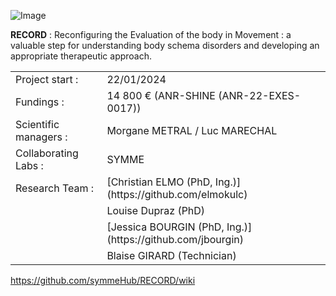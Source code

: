 ![Image](https://github.com/user-attachments/assets/4b3d3528-d859-4d76-929e-b168dbeb357c)

**RECORD** : Reconfiguring the Evaluation of the body in Movement : a valuable step for understanding body schema disorders and developing an appropriate therapeutic approach. <br />

<table>
<tbody>
      <tr>
    <td>Project start :</td>
    <td>22/01/2024</td>
  </tr>
      <tr>
    <td>Fundings :</td>
    <td>14 800 € (ANR-SHINE (ANR-22-EXES-0017))</td>
  </tr>
   <tr>
    <td>Scientific managers :</td>
    <td>Morgane METRAL / Luc MARECHAL </td>
  </tr>
  <tr>
    <td>Collaborating Labs :</td>
    <td>SYMME</td>
  </tr>
  <tr>
    <td>Research Team :</td>
    <td> [Christian ELMO (PhD, Ing.)](https://github.com/elmokulc) </td>
  </tr>
   <tr>
    <td> </td>
    <td> Louise Dupraz (PhD)</td>
  </tr>      
   <tr>
    <td> </td>
    <td>[Jessica BOURGIN (PhD, Ing.)](https://github.com/jbourgin)</td>
  </tr>
   <tr>
    <td> </td>
    <td>Blaise GIRARD (Technician)</td>
  </tr>      
</tbody>
</table>


https://github.com/symmeHub/RECORD/wiki
